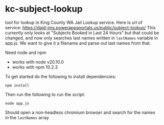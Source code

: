 # kc-subject-lookup
tool for lookup in King County WA Jail Lookup service. Here is url of service: https://dajd-jms.powerappsportals.us/public/subject-lookup/
This currently only looks at "Subjects Booked in Last 24 Hours" but that could be changed, and now only searches last names written in `lastNames` variable in app.js. We want to give it a filename and parse out last names from that.

Need node and npm
 - works with node v20.10.0
 - works with npm 10.2.3

To get started do the following to install dependencies:

```
npm install
```

Then run the following to run the script:

```
node app.js
```

Should open a non-headless chromium browser and search for the names in the `lastNames` array

